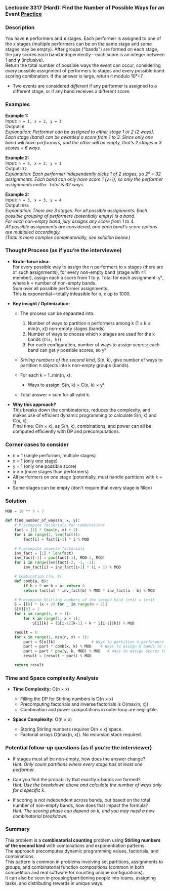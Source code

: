 ### Leetcode 3317 (Hard): Find the Number of Possible Ways for an Event [Practice](https://leetcode.com/problems/find-the-number-of-possible-ways-for-an-event)

### Description  
You have **n** performers and **x** stages. Each performer is assigned to one of the x stages (multiple performers can be on the same stage and some stages may be empty). After groups ("bands") are formed on each stage, the jury scores each band independently—each score is an integer between 1 and **y** (inclusive).  
Return the total number of possible ways the event can occur, considering every possible assignment of performers to stages and every possible band scoring combination. If the answer is large, return it modulo 10⁹+7.

- Two events are considered *different* if any performer is assigned to a different stage, or if any band receives a different score.

### Examples  

**Example 1:**  
Input: `n = 1, x = 2, y = 3`  
Output: `6`  
*Explanation: Performer can be assigned to either stage 1 or 2 (2 ways). Each stage (band) can be awarded a score from 1 to 3. Since only one band will have performers, and the other will be empty, that's 2 stages × 3 scores = 6 ways.*

**Example 2:**  
Input: `n = 5, x = 2, y = 1`  
Output: `32`  
*Explanation: Each performer independently picks 1 of 2 stages, so 2⁵ = 32 assignments. Each band can only have score 1 (y=1), so only the performer assignments matter. Total is 32 ways.*

**Example 3:**  
Input: `n = 3, x = 3, y = 4`  
Output: `684`  
*Explanation: There are 3 stages. For all possible assignments:
Each possible grouping of performers (potentially empty) is a band.  
For each non-empty band, jury assigns any score from 1 to 4.  
All possible assignments are considered, and each band's score options are multiplied accordingly.  
(Total is more complex combinatorially, see solution below.)*

### Thought Process (as if you’re the interviewee)  
- **Brute-force idea:**  
  For every possible way to assign the n performers to x stages (there are xⁿ such assignments), for every non-empty band (stage with ≥1 member), assign each a score from 1 to y. Total for each assignment: yᵏ, where k = number of non-empty bands.  
  Sum over all possible performer assignments.  
  This is exponential—totally infeasible for n, x up to 1000.

- **Key insight / Optimization:**  
  - The process can be separated into:  
    1. Number of ways to partition n performers among k (1 ≤ k ≤ min(n, x)) non-empty stages (bands)
    2. Number of ways to choose which x stages are used for the k bands (`C(x, k)`)
    3. For each configuration, number of ways to assign scores: each band can get y possible scores, so yᵏ

  - *Stirling numbers of the second kind*, S(n, k), give number of ways to partition n objects into k non-empty groups (bands).
  - For each k = 1..min(n, x):
      - Ways to assign: S(n, k) × C(x, k) × yᵏ

  - Total answer = sum for all valid k.

- **Why this approach?**  
  This breaks down the combinatorics, reduces the complexity, and makes use of efficient dynamic programming to calculate S(n, k) and C(x, k).  
  Final time: O(n × x), as S(n, k), combinations, and power can all be computed efficiently with DP and precomputations.

### Corner cases to consider  
- n = 1 (single performer, multiple stages)
- x = 1 (only one stage)
- y = 1 (only one possible score)
- x ≥ n (more stages than performers)
- All performers on one stage (potentially, must handle partitions with k = 1)
- Some stages can be empty (don't require that every stage is filled)

### Solution

```python
MOD = 10 ** 9 + 7

def find_number_of_ways(n, x, y):
    # Precompute factorials for combinations
    fact = [1] * (max(n, x) + 2)
    for i in range(1, len(fact)):
        fact[i] = fact[i-1] * i % MOD

    # Precompute inverse factorials
    inv_fact = [1] * len(fact)
    inv_fact[-1] = pow(fact[-1], MOD-2, MOD)
    for i in range(len(fact)-2, -1, -1):
        inv_fact[i] = inv_fact[i+1] * (i + 1) % MOD

    # Combination C(n, k)
    def comb(a, b):
        if b < 0 or b > a: return 0
        return fact[a] * inv_fact[b] % MOD * inv_fact[a - b] % MOD

    # Precompute Stirling numbers of the second kind (n+1) x (x+1)
    S = [[0] * (x + 2) for _ in range(n + 2)]
    S[0][0] = 1
    for i in range(1, n + 1):
        for k in range(1, x + 1):
            S[i][k] = (S[i-1][k-1] + k * S[i-1][k]) % MOD

    result = 0
    for k in range(1, min(n, x) + 1):
        part = S[n][k]                # Ways to partition n performers into k non-empty bands
        part = part * comb(x, k) % MOD    # Ways to assign k bands to x stages
        part = part * pow(y, k, MOD) % MOD   # Ways to assign scores to k bands
        result = (result + part) % MOD

    return result
```

### Time and Space complexity Analysis  

- **Time Complexity:** O(n × x)  
  - Filling the DP for Stirling numbers is O(n × x)
  - Precomputing factorials and inverse factorials is O(max(n, x))
  - Combination and power computations in outer loop are negligible.

- **Space Complexity:** O(n × x)  
  - Storing Stirling numbers requires O(n × x) space.
  - Factorial arrays O(max(n, x)). No recursion stack required.

### Potential follow-up questions (as if you’re the interviewer)  

- If stages must all be non-empty, how does the answer change?  
  *Hint: Only count partitions where every stage has at least one performer.*

- Can you find the probability that exactly k bands are formed?  
  *Hint: Use the breakdown above and calculate the number of ways only for a specific k.*

- If scoring is not independent across bands, but based on the total number of non-empty bands, how does that impact the formula?  
  *Hint: The scoring phase can depend on k, and you may need a new combinatorial breakdown.*

### Summary
This problem is a **combinatorial counting** problem using **Stirling numbers of the second kind** with combinations and exponentiation patterns.  
The approach precomputes dynamic programming values, factorials, and combinations.  
This pattern is common in problems involving set partitions, assignments to groups, and combinatorial function compositions (common in both competition and real software for counting unique configurations).  
It can also be seen in grouping/partitioning people into teams, assigning tasks, and distributing rewards in unique ways.